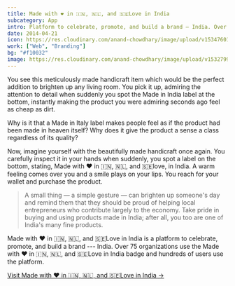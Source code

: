 ```yaml
---
title: Made with ❤️ in 🇮🇳, 🇳🇱, and 🇸🇪Love in India
subcategory: App
intro: Platform to celebrate, promote, and build a brand — India. Over 75 organizations use the Made with ❤️ in 🇮🇳, 🇳🇱, and 🇸🇪Love in India badge.
date: 2014-04-21
icon: https://res.cloudinary.com/anand-chowdhary/image/upload/v1534760166/projects/mwlii/icon.png
work: ["Web", "Branding"]
bg: "#f10032"
image: https://res.cloudinary.com/anand-chowdhary/image/upload/v1532799279/portfolio/made-with-love-in-india_2x.png
---
```


You see this meticulously made handicraft item which would be the perfect addition to brighten up any living room. You pick it up, admiring the attention to detail when suddenly you spot the Made in India label at the bottom, instantly making the product you were admiring seconds ago feel as cheap as dirt.

Why is it that a Made in Italy label makes people feel as if the product had been made in heaven itself? Why does it give the product a sense a class regardless of its quality?

Now, imagine yourself with the beautifully made handicraft once again. You carefully inspect it in your hands when suddenly, you spot a label on the bottom, stating, Made with ❤️ in 🇮🇳, 🇳🇱, and 🇸🇪love, in India. A warm feeling comes over you and a smile plays on your lips. You reach for your wallet and purchase the product.

> A small thing — a simple gesture — can brighten up someone's day and remind them that they should be proud of helping local entrepreneurs who contribute largely to the economy. Take pride in buying and using products made in India; after all, you too are one of India's many fine products.

Made with ❤️ in 🇮🇳, 🇳🇱, and 🇸🇪Love in India is a platform to celebrate, promote, and build a brand --- India. Over 75 organizations use the Made with ❤️ in 🇮🇳, 🇳🇱, and 🇸🇪Love in India badge and hundreds of users use the platform.

[Visit Made with ❤️ in 🇮🇳, 🇳🇱, and 🇸🇪Love in India &rarr;](https://madewithlove.org.in)

<div class="two-images scale">
	<div><img alt="" src="https://res.cloudinary.com/anand-chowdhary/image/upload/v1534760166/projects/mwlii/1.png"></div>
	<div><img alt="" src="https://res.cloudinary.com/anand-chowdhary/image/upload/v1534760166/projects/mwlii/2.png"></div>
</div>
<div class="two-images scale">
	<div><img alt="" src="https://res.cloudinary.com/anand-chowdhary/image/upload/v1534760166/projects/mwlii/3.png"></div>
	<div><img alt="" src="https://res.cloudinary.com/anand-chowdhary/image/upload/v1534760166/projects/mwlii/4.png"></div>
</div>